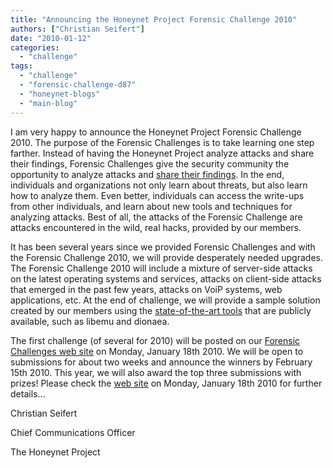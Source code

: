 ```yaml
---
title: "Announcing the Honeynet Project Forensic Challenge 2010"
authors: ["Christian Seifert"]
date: "2010-01-12"
categories: 
  - "challenge"
tags: 
  - "challenge"
  - "forensic-challenge-d87"
  - "honeynet-blogs"
  - "main-blog"
---
```


I am very happy to announce the Honeynet Project Forensic Challenge 2010. The purpose of the Forensic Challenges is to take learning one step farther. Instead of having the Honeynet Project analyze attacks and share their findings, Forensic Challenges give the security community the opportunity to analyze attacks and [share their findings](https://honeynet.org/papers). In the end, individuals and organizations not only learn about threats, but also learn how to analyze them. Even better, individuals can access the write-ups from other individuals, and learn about new tools and techniques for analyzing attacks. Best of all, the attacks of the Forensic Challenge are attacks encountered in the wild, real hacks, provided by our members.

  
  

It has been several years since we provided Forensic Challenges and with the Forensic Challenge 2010, we will provide desperately needed upgrades. The Forensic Challenge 2010 will include a mixture of server-side attacks on the latest operating systems and services, attacks on client-side attacks that emerged in the past few years, attacks on VoiP systems, web applications, etc. At the end of challenge, we will provide a sample solution created by our members using the [state-of-the-art tools](https://honeynet.org/project) that are publicly available, such as libemu and dionaea.

  
  

The first challenge (of several for 2010) will be posted on our [Forensic Challenges web site](https://honeynet.org/challenges) on Monday, January 18th 2010. We will be open to submissions for about two weeks and announce the winners by February 15th 2010. This year, we will also award the top three submissions with prizes! Please check the [web site](https://honeynet.org/challenges) on Monday, January 18th 2010 for further details...

  
  
  
  
Christian Seifert  
  
  
  
Chief Communications Officer  
  
The Honeynet Project
